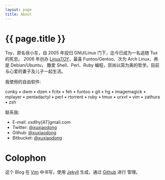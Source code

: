 ```yaml
---
layout: page
title: About
---
```


# {{ page.title }}

Toy，原名徐小东，自 2005 年投归 GNU/Linux 门下，迄今已成为一名追随 Tux 的死忠。
2006 年创办 [LinuxTOY][l]，最喜 Funtoo/Gentoo、次为 Arch Linux、再是 Debian/Ubuntu，
酷爱 Shell、Perl、Ruby 编程，崇尚以简为美的哲学。目前与心爱的妻子及儿子一起生活。

我使用的自由软件:

conky • dwm • dzen • fcitx • feh • funtoo • git • hg • imagemagick • mplayer
• pentadactyl • perl • rtorrent • ruby • tmux • urxvt • vim • zathura • zsh

联系我:

+ E-mail: xxdlhy[AT]gmail.com
+ Twitter: [@xuxiaodong][t]
+ Github: [@xuxiaodong][g]
+ Bitbucket: [@xuxiaodong][b]


# Colophon

这个 Blog 在 [Vim][v] 中书写，使用 [Jekyll][j] 生成，通过 [Github][g] 进行
管理。

[l]: http://linuxtoy.org
[j]: http://jekyllrb.com
[g]: http://github.com
[v]: http://vim.org
[t]: https://twitter.com/xuxiaodong
[g]: https://github.com/xuxiaodong
[b]: https://bitbucket.org/xuxiaodong

